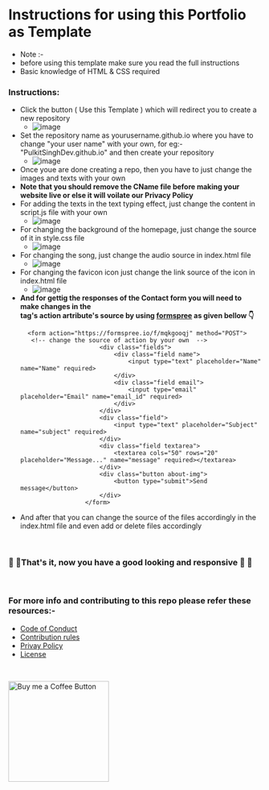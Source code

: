 # Instructions for using this Portfolio as Template
 - Note :-
  - before using this template make sure you read the full instructions
  - Basic knowledge of HTML & CSS required

### Instructions:
- Click the button ( Use this Template ) which will redirect you to create a new repository 
  - ![image](https://user-images.githubusercontent.com/71369943/112105762-cc2fa680-8bd2-11eb-9c2b-a35f405ad86f.png)
- Set the repository name as yourusername.github.io where you have to change "your user name" with your own, for eg:- "PulkitSinghDev.github.io" and then create your repository
  - ![image](https://user-images.githubusercontent.com/71369943/112106542-d3a37f80-8bd3-11eb-9fee-f248e219bf9c.png)
- Once youe are done creating a repo, then you have to just change the images and texts with your own 
- <b>Note that you should remove the CName file before making your website live or else it will voilate our Privacy Policy</b>
- For adding the texts in the text typing effect, just change the content in script.js file with your own
  - ![image](https://user-images.githubusercontent.com/71369943/112107214-ac00e700-8bd4-11eb-97d4-30c4d0bcbfce.png)
- For changing the background of the homepage, just change the source of it in style.css file
  - ![image](https://user-images.githubusercontent.com/71369943/112107653-3d705900-8bd5-11eb-8d49-2c32ceb0e571.png)
- For changing the song, just change the audio source in index.html file
  - ![image](https://user-images.githubusercontent.com/71369943/112108261-f6cf2e80-8bd5-11eb-8f73-876d9fe3223f.png)
- For changing the favicon icon just change the link source of the icon in index.html file
  - ![image](https://user-images.githubusercontent.com/71369943/112108666-84ab1980-8bd6-11eb-856f-fc8b64d344e9.png)
- <b>And for gettig the responses of the Contact form you will need to make changes in the <form> tag's action artribute's source by using <a href="https://formspree.io" target="_blank">formspree</a> as given bellow 👇</b> 
  ```
    <form action="https://formspree.io/f/mqkgooqj" method="POST">
     <!-- change the source of action by your own  -->
                        <div class="fields">
                            <div class="field name">
                                <input type="text" placeholder="Name" name="Name" required>
                            </div>
                            <div class="field email">
                                <input type="email" placeholder="Email" name="email_id" required>
                            </div>
                        </div>
                        <div class="field">
                            <input type="text" placeholder="Subject" name="subject" required>
                        </div>
                        <div class="field textarea">
                            <textarea cols="50" rows="20" placeholder="Message..." name="message" required></textarea>
                        </div>
                        <div class="button about-img">
                            <button type="submit">Send message</button>
                        </div>
                    </form>
     ```
- And after that you can change the source of the files accordingly in the index.html file and even add or delete files accordingly 

<br>



### 🎉 🎉That's it, now you have a good looking and responsive 🎉 🎉 


<br>


### For more info and contributing to this repo please refer these resources:-

 - <a href="CODE_OF_CONDUCT.md">Code of Conduct</a>
 - <a href="CONTRIBUTING.md">Contribution rules</a>
 - <a href="Privacy%20Policy.md">Privay Policy</a>
 - <a href="LICENSE">License</a>
 
 <br>
 
 
<a href="https://www.patreon.com/pulkitsinghdev"><img alt="Buy me a Coffee Button" width=200 src="https://camo.githubusercontent.com/2b7105015397da52617ce6775a339b0b99d689d6f644c2ce911c5d472362bcbd/68747470733a2f2f63352e70617472656f6e2e636f6d2f65787465726e616c2f6c6f676f2f6265636f6d655f615f706174726f6e5f627574746f6e2e706e67"></a>
